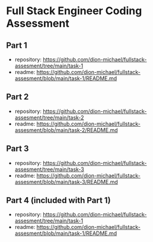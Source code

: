 # Full Stack Engineer Coding Assessment

## Part 1

- repository: https://github.com/dion-michael/fullstack-assesment/tree/main/task-1
- readme: https://github.com/dion-michael/fullstack-assesment/blob/main/task-1/README.md

## Part 2

- repository: https://github.com/dion-michael/fullstack-assesment/tree/main/task-2
- readme: https://github.com/dion-michael/fullstack-assesment/blob/main/task-2/README.md

## Part 3

- repository: https://github.com/dion-michael/fullstack-assesment/tree/main/task-3
- readme: https://github.com/dion-michael/fullstack-assesment/blob/main/task-3/README.md

## Part 4 (included with Part 1)

- repository: https://github.com/dion-michael/fullstack-assesment/tree/main/task-1
- readme: https://github.com/dion-michael/fullstack-assesment/blob/main/task-1/README.md
